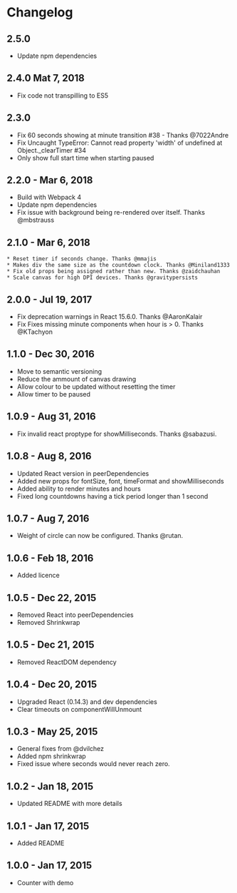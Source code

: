 # Changelog

## 2.5.0
  * Update npm dependencies

## 2.4.0 Mat 7, 2018
  * Fix code not transpilling to ES5

## 2.3.0
  * Fix 60 seconds showing at minute transition #38 - Thanks @7022Andre
  * Fix Uncaught TypeError: Cannot read property 'width' of undefined at Object._clearTimer #34
  * Only show full start time when starting paused

## 2.2.0 - Mar 6, 2018
  * Build with Webpack 4
  * Update npm dependencies
  * Fix issue with background being re-rendered over itself. Thanks @mbstrauss

## 2.1.0 - Mar 6, 2018
	* Reset timer if seconds change. Thanks @mmajis
	* Makes div the same size as the countdown clock. Thanks @Miniland1333
	* Fix old props being assigned rather than new. Thanks @zaidchauhan
	* Scale canvas for high DPI devices. Thanks @gravitypersists 

## 2.0.0 - Jul 19, 2017
 * Fix deprecation warnings in React 15.6.0. Thanks @AaronKalair
 * Fix Fixes missing minute components when hour is > 0. Thanks @KTachyon

## 1.1.0 - Dec 30, 2016
  * Move to semantic versioning
  * Reduce the ammount of canvas drawing
  * Allow colour to be updated without resetting the timer
  * Allow timer to be paused

## 1.0.9 - Aug 31, 2016
  * Fix invalid react proptype for showMilliseconds. Thanks @sabazusi.

## 1.0.8 - Aug 8, 2016

  * Updated React version in peerDependencies
  * Added new props for fontSize, font, timeFormat and showMilliseconds
  * Added ability to render minutes and hours
  * Fixed long countdowns having a tick period longer than 1 second

## 1.0.7 - Aug 7, 2016

  * Weight of circle can now be configured. Thanks @rutan.

## 1.0.6 - Feb 18, 2016

  * Added licence

## 1.0.5 - Dec 22, 2015

  * Removed React into peerDependencies
  * Removed Shrinkwrap

## 1.0.5 - Dec 21, 2015

  * Removed ReactDOM dependency

## 1.0.4 - Dec 20, 2015

  * Upgraded React (0.14.3) and dev dependencies
  * Clear timeouts on componentWillUnmount

## 1.0.3 - May 25, 2015

  * General fixes from @dvilchez
  * Added npm shrinkwrap
  * Fixed issue where seconds would never reach zero.

## 1.0.2 - Jan 18, 2015

  * Updated README with more details

## 1.0.1 - Jan 17, 2015

  * Added README

## 1.0.0 - Jan 17, 2015

  * Counter with demo
